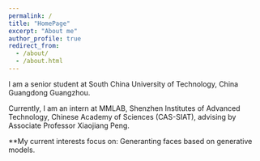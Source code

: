 ```yaml
---
permalink: /
title: "HomePage"
excerpt: "About me"
author_profile: true
redirect_from: 
  - /about/
  - /about.html
---
```


I am a senior student at South China University of Technology, China Guangdong Guangzhou.

Currently, I am an intern  at MMLAB, Shenzhen Institutes of Advanced Technology, Chinese Academy of Sciences (CAS-SIAT), advising
 by Associate Professor Xiaojiang Peng. 
   
  **My current interests focus on:
  Generanting faces based on generative models.

